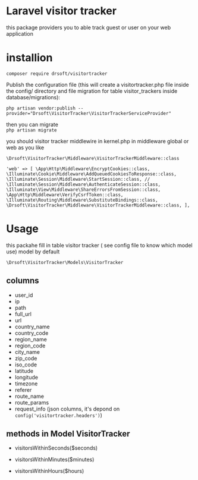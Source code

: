 # Laravel visitor tracker

this package providers you to able track guest or user on your web application

# installion

`composer require drsoft/visitortracker`

Publish the configuration file (this will create a visitortracker.php file inside the config/ directory and file migration for table visitor_trackers inside database/migrations):

`php artisan vendor:publish --provider="Drsoft\VisitorTracker\VisitorTrackerServiceProvider"`

then you can migrate  
`php artisan migrate` 


you should visitor tracker middlewire in kernel.php in middleware global or web as you like

`\Drsoft\VisitorTracker\Middleware\VisitorTrackerMiddleware::class`


`
 'web' => [
            \App\Http\Middleware\EncryptCookies::class,
            \Illuminate\Cookie\Middleware\AddQueuedCookiesToResponse::class,
            \Illuminate\Session\Middleware\StartSession::class,
            // \Illuminate\Session\Middleware\AuthenticateSession::class,
            \Illuminate\View\Middleware\ShareErrorsFromSession::class,
            \App\Http\Middleware\VerifyCsrfToken::class,
            \Illuminate\Routing\Middleware\SubstituteBindings::class,
            \Drsoft\VisitorTracker\Middleware\VisitorTrackerMiddleware::class,
        ],
`
# Usage

this packahe fill in table visitor tracker ( see config file to know which model use)
model by default

`\Drsoft\VisitorTracker\Models\VisitorTracker`

## columns
 
 - user_id
 - ip
 - path
 - full_url
 - url
 - country_name
 - country_code
 - region_name
 - region_code
 - city_name
 - zip_code
 - iso_code
 - latitude
 - longitude
 - timezone
 - referer
 - route_name
 - route_params
 - request_info (json columns, it's depond on `config('visitortracker.headers')`)

 ## methods in Model VisitorTracker

  - visitorsWithinSeconds($seconds)

  - visitorsWithinMinutes($minutes)

  - visitorsWithinHours($hours)